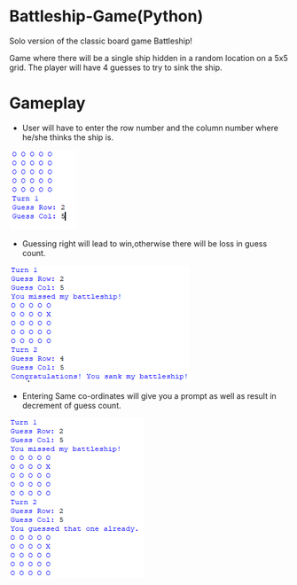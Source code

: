 # Battleship-Game(Python)

Solo version of the classic board game Battleship!

Game where there will be a single ship hidden in a random location on a 5x5 grid.
The player will have 4 guesses to try to sink the ship.

# Gameplay

* User will have to enter the  row number and the column number where he/she thinks the ship is.

![dda](https://github.com/VersatileVishal/Battleship/blob/master/img/Battleship%20row%20an%20column.png)


* Guessing right will lead to win,otherwise there will be loss in guess count.

![dda](https://github.com/VersatileVishal/Battleship/blob/master/img/Battleship%20Guessing%20right%20or%20wrong.PNG)

* Entering Same co-ordinates will give you a prompt as well as result in decrement of guess count.

![dda](https://github.com/VersatileVishal/Battleship/blob/master/img/Battleship%20Guess%20same%20agin.PNG)

<!-- For More Please Contact
     vishalbhola5@gmail.com
-->
